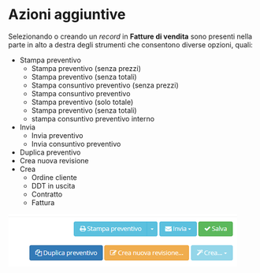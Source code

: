 # Azioni aggiuntive

Selezionando o creando un _record_ in **Fatture di vendita** sono presenti nella parte in alto a destra degli strumenti che consentono diverse opzioni, quali:

* Stampa preventivo
  * Stampa preventivo \(senza prezzi\)
  * Stampa preventivo \(senza totali\)
  * Stampa consuntivo preventivo \(senza prezzi\)
  * Stampa consuntivo preventivo
  * Stampa preventivo \(solo totale\)
  * Stampa preventivo \(senza totali\)
  * stampa consuntivo preventivo interno
* Invia
  * Invia preventivo 
  * Invia consuntivo preventivo 
* Duplica preventivo
* Crea nuova revisione
* Crea
  * Ordine cliente
  * DDT in uscita
  * Contratto
  * Fattura

![](../../../.gitbook/assets/azioniaggiuntivepreventivi.PNG)

